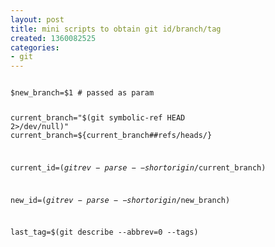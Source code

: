 ```yaml
---
layout: post
title: mini scripts to obtain git id/branch/tag
created: 1360082525
categories:
- git
---
```


<code>
$new_branch=$1 # passed as param

current_branch="$(git symbolic-ref HEAD 2>/dev/null)"
current_branch=${current_branch##refs/heads/}

current_id=$(git rev-parse --short origin/$current_branch)

new_id=$(git rev-parse --short origin/$new_branch)

last_tag=$(git describe --abbrev=0 --tags)

</code>
